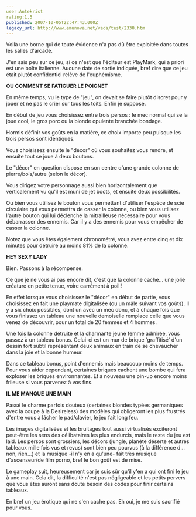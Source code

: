 ```yaml
---
user:Antekrist
rating:1.5
published: 2007-10-05T22:47:43.000Z
legacy_url: http://www.emunova.net/veda/test/2330.htm
---
```

Voilà une borne qui de toute évidence n'a pas dû être exploitée dans toutes les salles d'arcade.  

J'en sais peu sur ce jeu, si ce n'est que l'éditeur est PlayMark, qui a priori est une boîte italienne. Aucune date de sortie indiquée, bref dire que ce jeu était plutôt confidentiel relève de l'euphémisme.  

  

**OU COMMENT SE FATIGUER LE POIGNET**  

En même temps, vu le type de "jeu", on devait se faire plutôt discret pour y jouer et ne pas le crier sur tous les toits. Enfin je suppose.  

En début de jeu vous choisissez entre trois persos : le mec normal qui se la joue cool, le gros porc ou la blonde opulente branchée bondage.  

Hormis définir vos goûts en la matière, ce choix importe peu puisque les trois persos sont identiques.  

Vous choisissez ensuite le "décor" où vous souhaitez vous rendre, et ensuite tout se joue à deux boutons.  

Le "décor" en question dispose en son centre d'une grande colonne de pierre/bois/autre (selon le décor).  

Vous dirigez votre personnage aussi bien horizontalement que verticalement vu qu'il est muni de jet boots, et ensuite deux possibilités.  

Ou bien vous utilisez le bouton vous permettant d'utiliser l'espèce de scie circulaire qui vous permettra de casser la colonne, ou bien vous utilisez l'autre bouton qui lui déclenche la mitrailleuse nécessaire pour vous débarrasser des ennemis. Car il y a des ennemis pour vous empêcher de casser la colonne.  

Notez que vous êtes également chronométré, vous avez entre cinq et dix minutes pour détruire au moins 81% de la colonne.  

  

**HEY SEXY LADY**  

Bien. Passons à la récompense.  

Ce que je ne vous ai pas encore dit, c'est que la colonne cache... une jolie créature en petite tenue, voire carrément à poil !   

En effet lorsque vous choisissez le "décor" en début de partie, vous choisissez en fait une playmate digitalisée (ou un mâle suivant vos goûts). Il y a six choix possibles, dont un avec un mec donc, et à chaque fois que vous finissez un tableau une nouvelle demoiselle remplace celle que vous venez de découvrir, pour un total de 20 femmes et 4 hommes.  

Une fois la colonne détruite et la charmante jeune femme admirée, vous passez à un tableau bonus. Celui-ci est un mur de brique 'graffitisé' d'un dessin fort subtil représentant deux animaux en train de se chevaucher dans la joie et la bonne humeur.  

Dans ce tableau bonus, point d'ennemis mais beaucoup moins de temps. Pour vous aider cependant, certaines briques cachent une bombe qui fera exploser les briques environnantes. Et à nouveau une pin-up encore moins frileuse si vous parvenez à vos fins.  

  

**IL ME MANQUE UNE MAIN**  

Passé le charme parfois douteux (certaines blondes typées germaniques avec la coupe à la Desireless) des modèles qui obligeront les plus frustrés d'entre vous à lâcher le pad/clavier, le jeu fait long feu.  

Les images digitalisées et les bruitages tout aussi virtualisés exciteront peut-être les sens des célibataires les plus endurcis, mais le reste du jeu est laid. Les persos sont grossiers, les décors (jungle, planète déserte et autres tableaux mille fois vus et revus) sont bien peu pourvus (à la différence d... non, rien...) et la musique -il n'y en a qu'une- fait très musique d'ascenseur/de film porno, bref le bon goût est de mise.  

Le gameplay suit, heureusement car je suis sûr qu'il y'en a qui ont fini le jeu à une main. Cela dit, la difficulté n'est pas négligeable et les petits pervers que vous êtes auront sans doute besoin des codes pour finir certains tableaux.  

En bref un jeu érotique qui ne s'en cache pas. Eh oui, je me suis sacrifié pour vous.